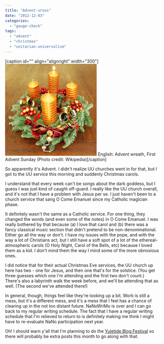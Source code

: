 ```yaml
---
title: "Advent-urous"
date: "2012-12-03"
categories: 
  - "gauge-check"
tags: 
  - "advent"
  - "christmas"
  - "unitarian-universalism"
---
```


\[caption id="" align="alignright" width="300"\][![English: Advent wreath, First Advent Sunday](images/300px-Adventskranz-1.Advent.jpg "English: Advent wreath, First Advent Sunday")](http://commons.wikipedia.org/wiki/File:Adventskranz-1.Advent.jpg) English: Advent wreath, First Advent Sunday (Photo credit: Wikipedia)\[/caption\]

So apparently it's Advent. I didn't realize UU churches went in for that, but I got to the UU service this morning and suddenly Christmas carols.

I understand that every week can't be songs about the dark goddess, but I guess I was just kind of caught off-guard. I really like the UU church overall, and it's not that I have a problem with Jesus per se. I just haven't been to a church service that sang O Come Emanuel since my Catholic magician phase.

It definitely wasn't the same as a Catholic service. For one thing, they changed the words (and even some of the notes) in O Come Emanuel. I was really bothered by that because (a) I love that carol and (b) there was a fancy classical music section that didn't pretend to be non-denominational. Either go all the way or don't. I have my issues with the pope, and with the way a lot of Christians act, but I still have a soft spot of a lot of the ethereal-atmospheric carols (O Holy Night, Carol of the Bells, etc) because I loved them as a kid. I don't mind them the way I mind some of the more obnoxious ones.

I did notice that for their actual Christmas Eve services, the UU church up here has two - one for Jesus, and then one that's for the solstice. (You get three guesses which one I'm attending and the first two don't count.) There's also a labyrinth walk the week before, and we'll be attending that as well. (The second we've attended there!)

In general, though, things feel like they're looking up a bit. Work is still a mess, but it's a different mess, and it's a mess that I feel has a chance of clearing up in the not too distant future. NaNoWriMo is over and I can go back to my regular writing schedule. The fact that I have a regular writing schedule that I'm relieved to return to is definitely making me think I might have to re-evaluate NaNo participation next year.

Oh! I should warn y'all that I'm planning to do the [Yuletide Blog Festival](http://wyrdanglosaxonpriestess.wordpress.com/yuletide-blog-festival/) so there will probably be extra posts this month to go along with that.
